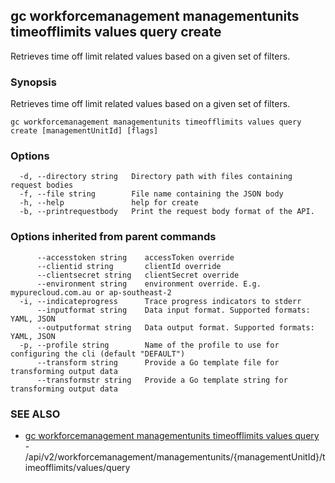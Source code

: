 ## gc workforcemanagement managementunits timeofflimits values query create

Retrieves time off limit related values based on a given set of filters.

### Synopsis

Retrieves time off limit related values based on a given set of filters.

```
gc workforcemanagement managementunits timeofflimits values query create [managementUnitId] [flags]
```

### Options

```
  -d, --directory string   Directory path with files containing request bodies
  -f, --file string        File name containing the JSON body
  -h, --help               help for create
  -b, --printrequestbody   Print the request body format of the API.
```

### Options inherited from parent commands

```
      --accesstoken string    accessToken override
      --clientid string       clientId override
      --clientsecret string   clientSecret override
      --environment string    environment override. E.g. mypurecloud.com.au or ap-southeast-2
  -i, --indicateprogress      Trace progress indicators to stderr
      --inputformat string    Data input format. Supported formats: YAML, JSON
      --outputformat string   Data output format. Supported formats: YAML, JSON
  -p, --profile string        Name of the profile to use for configuring the cli (default "DEFAULT")
      --transform string      Provide a Go template file for transforming output data
      --transformstr string   Provide a Go template string for transforming output data
```

### SEE ALSO

* [gc workforcemanagement managementunits timeofflimits values query](gc_workforcemanagement_managementunits_timeofflimits_values_query.html)	 - /api/v2/workforcemanagement/managementunits/{managementUnitId}/timeofflimits/values/query


